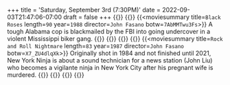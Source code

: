 +++
title = 'Saturday, September 3rd (7:30PM)'
date = 2022-09-03T21:47:06-07:00
draft = false
+++
{{<movienight>}}
{{<movie>}}
{{<moviesummary title=`Black Roses` length=`90` year=`1988` director=`John Fasano` botw=`7AbMMTwu3Fs`>}}
A tough Alabama cop is blackmailed by the FBI into going undercover in a violent Mississippi biker gang.
{{</moviesummary>}}
{{<movietrailer E-Ld4uYWsyQ>}}
{{</movie>}}
{{<movie>}}
{{<moviesummary title=`Rock and Roll Nightmare` length=`83` year=`1987` director=`John Fasano` botw=`X7_ZU4dlqXk`>}}
Originally shot in 1984 and not finished until 2021, New York Ninja is about a sound technician for a news station (John Liu) who becomes a vigilante ninja in New York City after his pregnant wife is murdered.
{{</moviesummary>}}
{{<movietrailer kM6pHvuf6vg>}}
{{</movie>}}
{{</movienight>}}